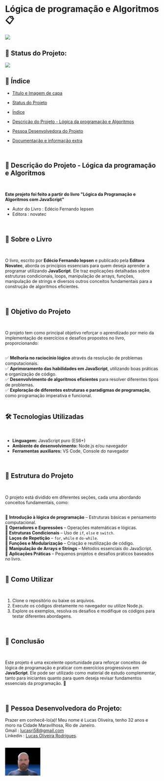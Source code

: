 # Lógica de programação e Algoritmos📋

 <img src="assets/DALL·E 2025-02-07 17.09.20 - A visually engaging illustration representing logic in programming. The image features a futuristic digital brain composed of interconnected nodes and.webp" >

<br/>


## 📌 Status do Projeto:

<img src="http://img.shields.io/static/v1?label=STATUS&message=Em%20Andamento&color=GREEN&style=for-the-badge"/> 

<br/>


## 📌 Índice 
* [Título e Imagem de capa](https://github.com/russo1992/LivrosJs#l%C3%B3gica-de-programa%C3%A7%C3%A3o-e-algoritmos)
* [Status do Projeto](https://github.com/russo1992/LivrosJs#-status-do-projeto)
* [Índice](https://github.com/russo1992/LivrosJs/tree/main#-%C3%ADndice)
* [Descrição do Projeto - Lógica da programação e Algoritmos](https://github.com/russo1992/LivrosJs#-descri%C3%A7%C3%A3o-do-projeto---l%C3%B3gica-da-programa%C3%A7%C3%A3o-e-algoritmos)
* [Pessoa Desenvolvedora do Projeto](https://github.com/russo1992/LivrosJs#-pessoa-desenvolvedora-do-projeto)
* [Documentação e informação extra]()
   
   <br/>


##  📌 Descrição do Projeto - Lógica da programação e Algoritmos

<br/>

 **Este projeto foi feito a partir do livro "Lógica da Programação e Algoritmos com JavaScript"**
 <br/>

 * Autor do Livro : Edécio Fernando Iepsen
 * Editora : novatec

<br/>

## 📖 Sobre o Livro  
<br/>

O livro, escrito por **Edécio Fernando Iepsen** e publicado pela **Editora Novatec**, aborda os princípios essenciais para quem deseja aprender a programar utilizando **JavaScript**. Ele traz explicações detalhadas sobre estruturas condicionais, loops, manipulação de arrays, funções, manipulação de strings e diversos outros conceitos fundamentais para a construção de algoritmos eficientes.  

<br/>

## 🎯 Objetivo do Projeto 
<br/>

O projeto tem como principal objetivo reforçar o aprendizado por meio da implementação de exercícios e desafios propostos no livro, proporcionando:  
<br/>

✅ **Melhoria no raciocínio lógico** através da resolução de problemas computacionais.  
✅ **Aprimoramento das habilidades em JavaScript**, utilizando boas práticas e organização de código.  
✅ **Desenvolvimento de algoritmos eficientes** para resolver diferentes tipos de problemas.  
✅ **Exploração de diferentes estruturas e paradigmas de programação**, como programação imperativa e funcional.  
<br/>

## 🛠️ Tecnologias Utilizadas  
<br/>

- **Linguagem:** JavaScript puro (ES6+)  
- **Ambiente de desenvolvimento:** Node.js e/ou navegador  
- **Ferramentas auxiliares:** VS Code, Console do navegador  
<br/>

## 📌 Estrutura do Projeto  
<br/>

O projeto está dividido em diferentes seções, cada uma abordando conceitos fundamentais, como:  
<br/>

📌 **Introdução à lógica de programação** – Estruturas básicas e pensamento computacional.  
📌 **Operadores e Expressões** – Operações matemáticas e lógicas.  
📌 **Estruturas Condicionais** – Uso de `if`, `else` e `switch`.  
📌 **Laços de Repetição** – `for`, `while` e `do-while`.  
📌 **Funções e Modularização** – Criação e reutilização de código.  
📌 **Manipulação de Arrays e Strings** – Métodos essenciais do JavaScript.  
📌 **Aplicações Práticas** – Pequenos projetos e desafios práticos baseados no livro.  
<br/>

## 🚀 Como Utilizar  
<br/>

1. Clone o repositório ou baixe os arquivos.  
2. Execute os códigos diretamente no navegador ou utilize Node.js.  
3. Explore os exemplos, resolva os desafios e modifique os códigos para testar diferentes abordagens.  
<br/>

## 📌 Conclusão  
<br/>

Este projeto é uma excelente oportunidade para reforçar conceitos de lógica de programação e praticar com exercícios progressivos em **JavaScript**. Ele pode ser utilizado como material de estudo complementar, tanto para iniciantes quanto para quem deseja revisar fundamentos essenciais da programação. 🚀  


<br/>

##  📌 Pessoa Desenvolvedora do Projeto:
Prazer em conhecê-lo(a)! Meu nome é Lucas Oliveira, tenho 32 anos e moro na Cidade Maravilhosa, Rio de Janeiro.<br />
Gmail : lucasrj58@gmail.com <br /> 
Linkedin : [Lucas Oliveira Rodrigues](https://www.linkedin.com/in/lucas-oliveira-rodrigues-07bb791b1/). <br />
<br/>

<img src="./assets/lukinas.png" alt="alt text" width="115">

  

<br/>



